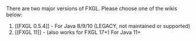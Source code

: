There are two major versions of FXGL. Please choose one of the wikis below:

1. [[FXGL 0.5.4]] - For Java 8/9/10 (LEGACY, not maintained or supported)
2. [[FXGL 11]] - (also works for FXGL 17+) For Java 11+